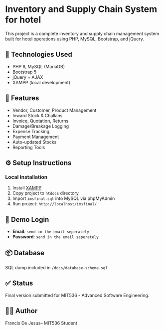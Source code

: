 # Inventory and Supply Chain System for hotel

This project is a complete inventory and supply chain management system built for hotel operations using PHP, MySQL, Bootstrap, and jQuery.

## 🧰 Technologies Used
- PHP 8, MySQL (MariaDB)
- Bootstrap 5
- jQuery + AJAX
- XAMPP (local development)

## 📁 Features
- Vendor, Customer, Product Management
- Inward Stock & Challans
- Invoice, Quotation, Returns
- Damage/Breakage Logging
- Expense Tracking
- Payment Management
- Auto-updated Stocks
- Reporting Tools

## ⚙️ Setup Instructions

### Local Installation
1. Install [XAMPP](https://www.apachefriends.org/)
2. Copy project to `htdocs` directory
3. Import `imsfinal.sql` into MySQL via phpMyAdmin
4. Run project: `http://localhost/imsfinal/`

## 👤 Demo Login
- **Email**: `send in the email seperately`
- **Password**: `send in the email seperately`

## 📦 Database
SQL dump included in `/docs/database-schema.sql`

## ✅ Status
Final version submitted for MIT536 - Advanced Software Engineering.

## 👨‍💻 Author
Francis De Jesus– MIT536 Student
